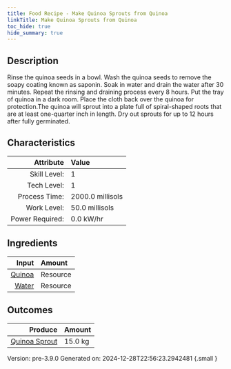 ```yaml
---
title: Food Recipe - Make Quinoa Sprouts from Quinoa
linkTitle: Make Quinoa Sprouts from Quinoa
toc_hide: true
hide_summary: true
---
```


## Description
Rinse the quinoa seeds in a bowl. Wash the quinoa seeds &#10;&#9;&#9;&#9;to remove the soapy coating known as saponin. Soak in water and &#10;&#9;&#9;&#9;drain the water after 30 minutes. Repeat the rinsing and draining &#10;&#9;&#9;&#9;process every 8 hours. Put the tray of quinoa in a dark room. &#10;&#9;&#9;&#9;Place the cloth back over the quinoa for protection.The quinoa will &#10;&#9;&#9;&#9;sprout into a plate full of spiral-shaped roots that are at least &#10;&#9;&#9;&#9;one-quarter inch in length. Dry out sprouts for up to 12 hours &#10;&#9;&#9;&#9;after fully germinated. 

## Characteristics

| Attribute      | Value |
|--------:|:------|
|Skill Level:|1|
|Tech Level:|1|
|Process Time:|2000.0 millisols|
|Work Level:|50.0 millisols|
|Power Required:|0.0 kW/hr|

## Ingredients

| Input      | Amount |
|--------:|:------|
|[Quinoa](/docs/definitions/resource/quinoa)|Resource|3.0 kg|
|[Water](/docs/definitions/resource/water)|Resource|3.0 kg|

## Outcomes


| Produce      | Amount |
|--------:|:------|
|[Quinoa Sprout](/docs/definitions/resource/quinoa-sprout)|15.0 kg|


Version: pre-3.9.0 Generated on: 2024-12-28T22:56:23.2942481
{.small }


